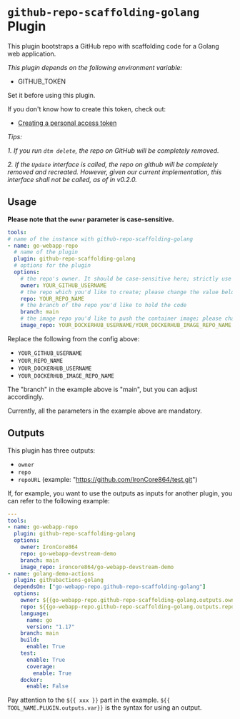 # `github-repo-scaffolding-golang` Plugin

This plugin bootstraps a GitHub repo with scaffolding code for a Golang web application.

_This plugin depends on the following environment variable:_

- GITHUB_TOKEN

Set it before using this plugin.

If you don't know how to create this token, check out:
- [Creating a personal access token](https://docs.github.com/en/authentication/keeping-your-account-and-data-secure/creating-a-personal-access-token)

*Tips:*

*1. If you run `dtm delete`, the repo on GitHub will be completely removed.*

*2. If the `Update` interface is called, the repo on github will be completely removed and recreated. However, given our current implementation, this interface shall not be called, as of in v0.2.0.*

## Usage

**Please note that the `owner` parameter is case-sensitive.**

```yaml
tools:
# name of the instance with github-repo-scaffolding-golang
- name: go-webapp-repo
  # name of the plugin
  plugin: github-repo-scaffolding-golang
  # options for the plugin
  options:
    # the repo's owner. It should be case-sensitive here; strictly use your GitHub user name; please change the value below.
    owner: YOUR_GITHUB_USERNAME
    # the repo which you'd like to create; please change the value below.
    repo: YOUR_REPO_NAME
    # the branch of the repo you'd like to hold the code
    branch: main
    # the image repo you'd like to push the container image; please change the value below.
    image_repo: YOUR_DOCKERHUB_USERNAME/YOUR_DOCKERHUB_IMAGE_REPO_NAME
```

Replace the following from the config above:

- `YOUR_GITHUB_USERNAME`
- `YOUR_REPO_NAME`
- `YOUR_DOCKERHUB_USERNAME`
- `YOUR_DOCKERHUB_IMAGE_REPO_NAME`

The "branch" in the example above is "main", but you can adjust accordingly.

Currently, all the parameters in the example above are mandatory.

## Outputs

This plugin has three outputs:

- `owner`
- `repo`
- `repoURL` (example: "https://github.com/IronCore864/test.git")

If, for example, you want to use the outputs as inputs for another plugin, you can refer to the following example:

```yaml
---
tools:
- name: go-webapp-repo
  plugin: github-repo-scaffolding-golang
  options:
    owner: IronCore864
    repo: go-webapp-devstream-demo
    branch: main
    image_repo: ironcore864/go-webapp-devstream-demo
- name: golang-demo-actions
  plugin: githubactions-golang
  dependsOn: ["go-webapp-repo.github-repo-scaffolding-golang"]
  options:
    owner: ${{go-webapp-repo.github-repo-scaffolding-golang.outputs.owner}}
    repo: ${{go-webapp-repo.github-repo-scaffolding-golang.outputs.repo}}
    language:
      name: go
      version: "1.17"
    branch: main
    build:
      enable: True
    test:
      enable: True
      coverage:
        enable: True
    docker:
      enable: False
```

Pay attention to the `${{ xxx }}` part in the example. `${{ TOOL_NAME.PLUGIN.outputs.var}}` is the syntax for using an output.
